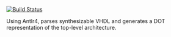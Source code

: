 [![Build Status](https://travis-ci.org/popas90/graph-vhdl.svg?branch=master)](https://travis-ci.org/popas90/graph-vhdl)

Using Antlr4, parses synthesizable VHDL and generates a DOT representation of the top-level architecture.
